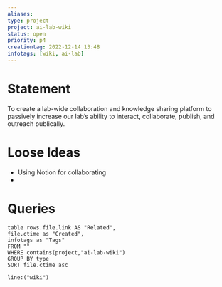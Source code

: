 ```yaml
---
aliases:
type: project
project: ai-lab-wiki
status: open
priority: p4
creationtag: 2022-12-14 13:48
infotags: [wiki, ai-lab]
---
```

# Statement
To create a lab-wide collaboration and knowledge sharing platform to passively increase our lab’s ability to interact, collaborate, publish, and outreach publically.


# Loose Ideas
- Using Notion for collaborating
- 


# Queries

```dataview
table rows.file.link AS "Related",
file.ctime as "Created",
infotags as "Tags"
FROM ""
WHERE contains(project,"ai-lab-wiki")
GROUP BY type
SORT file.ctime asc 
```
```query 
line:("wiki")
```